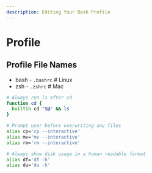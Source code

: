 ```yaml
---
description: Editing Your Bash Profile
---
```


# Profile

## Profile File Names

* bash - `.bashrc` # Linux
* zsh - `.zshrc` # Mac

```bash
# Always run ls after cd
function cd {
  builtin cd "$@" && ls
}

# Prompt user before overwriting any files
alias cp='cp --interactive'
alias mv='mv --interactive'
alias rm='rm --interactive'

# Always show disk usage in a human readable format
alias df='df -h'
alias du='du -h'
```
